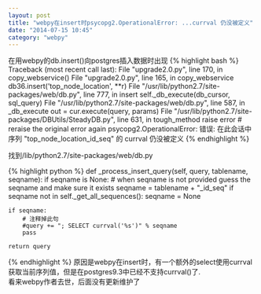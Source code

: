 ```yaml
---
layout: post
title: "webpy在insert时psycopg2.OperationalError: ...currval 仍没被定义"
date: "2014-07-15 10:45"
category: "webpy"
---
```


在用webpy的db.insert()向postgres插入数据时出现
{% highlight bash %}
Traceback (most recent call last):
  File "upgrade2.0.py", line 170, in <module>
    copy_webservice()
  File "upgrade2.0.py", line 165, in copy_webservice
    db36.insert('top_node_location', **r)
  File "/usr/lib/python2.7/site-packages/web/db.py", line 777, in insert
    self._db_execute(db_cursor, sql_query)
  File "/usr/lib/python2.7/site-packages/web/db.py", line 587, in _db_execute
    out = cur.execute(query, params)
  File "/usr/lib/python2.7/site-packages/DBUtils/SteadyDB.py", line 631, in tough_method
    raise error # reraise the original error again
psycopg2.OperationalError: 错误:  在此会话中序列 "top_node_location_id_seq" 的 currval 仍没被定义
{% endhighlight %}
 
找到/lib/python2.7/site-packages/web/db.py

{% highlight python %}
def _process_insert_query(self, query, tablename, seqname):
    if seqname is None:
        # when seqname is not provided guess the seqname and make sure it exists
        seqname = tablename + "_id_seq"
        if seqname not in self._get_all_sequences():
            seqname = None
     
    if seqname:
        # 注释掉此句
        #query += "; SELECT currval('%s')" % seqname
        pass
         
    return query
{% endhighlight %}
原因是webpy在insert时，有一个额外的select使用currval获取当前序列值，但是在postgres9.3中已经不支持currval()了.  
看来webpy作者去世，后面没有更新维护了
